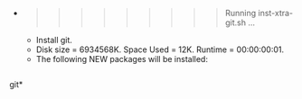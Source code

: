 * >>>>>>>>> Running inst-xtra-git.sh ...
  * Install git.
  * Disk size = 6934568K. Space Used = 12K. Runtime = 00:00:00:01.
  * The following NEW packages will be installed:
  ```bash
git*
  ```
